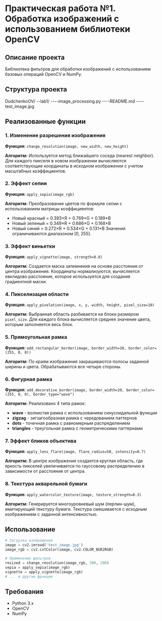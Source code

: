# Практическая работа №1. Обработка изображений с использованием библиотеки OpenCV

## Описание проекта
Библиотека фильтров для обработки изображений с использованием базовых операций OpenCV и NumPy.

## Структура проекта
DudchenkoOV/
--lab1/
----image_processing.py
----README.md
----test_image.jpg


## Реализованные функции

### 1. Изменение разрешения изображения
**Функция:** `change_resolution(image, new_width, new_height)`

**Алгоритм:** Используется метод ближайшего соседа (nearest neighbor). Для каждого пикселя в новом изображении вычисляются соответствующие координаты в исходном изображении с учетом масштабных коэффициентов.

### 2. Эффект сепии
**Функция:** `apply_sepia(image_rgb)`

**Алгоритм:** Преобразование цветов по формуле сепии с использованием матрицы коэффициентов:
- Новый красный = 0.393×R + 0.769×G + 0.189×B
- Новый зеленый = 0.349×R + 0.686×G + 0.168×B  
- Новый синий = 0.272×R + 0.534×G + 0.131×B
Значения ограничиваются диапазоном [0, 255].

### 3. Эффект виньетки
**Функция:** `apply_vignette(image, strength=0.8)`

**Алгоритм:** Создается маска затемнения на основе расстояния от центра изображения. Координаты нормализуются, вычисляется евклидово расстояние, которое используется для создания градиентной маски.

### 4. Пикселизация области
**Функция:** `apply_pixelation(image, x, y, width, height, pixel_size=10)`

**Алгоритм:** Выбранная область разбивается на блоки размером `pixel_size`. Для каждого блока вычисляется среднее значение цвета, которым заполняется весь блок.

### 5. Прямоугольная рамка
**Функция:** `add_rectangular_border(image, border_width=10, border_color=(255, 0, 0))`

**Алгоритм:** По краям изображения закрашиваются полосы заданной ширины и цвета. Обрабатываются все четыре стороны.

### 6. Фигурная рамка
**Функция:** `add_decorative_border(image, border_width=20, border_color=(255, 0, 0), border_type="wave")`

**Алгоритм:** Реализовано 4 типа рамок:
- **wave** - волнистая рамка с использованием синусоидальной функции
- **zigzag** - зигзагообразная рамка с чередованием паттернов
- **dots** - точечная рамка с равномерным распределением
- **triangles** - треугольная рамка с геометрическими паттернами

### 7. Эффект бликов объектива
**Функция:** `apply_lens_flare(image, flare_radius=50, intensity=0.7)`

**Алгоритм:** В центре изображения создается круглая область, где яркость пикселей увеличивается по гауссовому распределению в зависимости от расстояния от центра.

### 8. Текстура акварельной бумаги
**Функция:** `apply_watercolor_texture(image, texture_strength=0.3)`

**Алгоритм:** Генерируется многоуровневый шум (перлин-шум), имитирующий текстуру бумаги. Текстура смешивается с исходным изображением с заданной интенсивностью.

## Использование

```python
# Загрузка изображения
image = cv2.imread('test_image.jpg')
image_rgb = cv2.cvtColor(image, cv2.COLOR_BGR2RGB)

# Применение фильтров
resized = change_resolution(image_rgb, 300, 200)
sepia = apply_sepia(image_rgb)
vignette = apply_vignette(image_rgb)
# ... и другие функции
```

## Требования

- Python 3.x
- OpenCV
- NumPy
